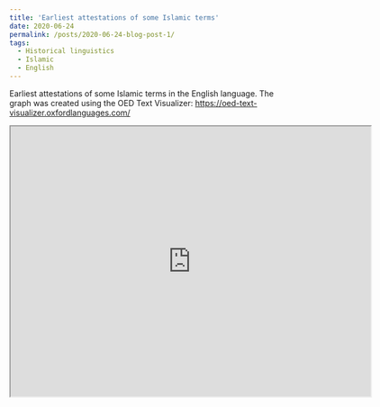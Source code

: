 ```yaml
---
title: 'Earliest attestations of some Islamic terms'
date: 2020-06-24
permalink: /posts/2020-06-24-blog-post-1/
tags:
  - Historical linguistics
  - Islamic
  - English
---
```


Earliest attestations of some Islamic terms in the English language. The graph was created using the OED Text Visualizer: https://oed-text-visualizer.oxfordlanguages.com/ 

<iframe src="https://github.com/Muhsabrys/Muhsabrys.github.io/blob/master/images/IslamicTerms.png" width="640" height="480"></iframe>
